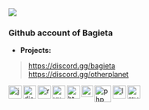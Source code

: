 <img src="https://cdn.discordapp.com/attachments/1137564135308140585/1145822669741236234/optibaner.gif">

### Github account of Bagieta ###

- **Projects:**
> https://discord.gg/bagieta <br />
> https://discord.gg/otherplanet

<img align="left" alt="js" width="26px" src="https://i.imgur.com/3u1wzwE.png" />
<img align="left" alt="discord.js" width="26px" src="https://i.imgur.com/SI1DZf3.png" />
<img align="left" alt="react" width="26px" src="https://cdn.freebiesupply.com/logos/large/2x/react-1-logo-png-transparent.png" />
<img align="left" alt="vue" width="26px" src="https://vuejs.org/images/logo.png" />
<img align="left" alt="html" width="26px" src="https://cdn.345tool.com/public/logos/html-formatter-logo.png" /> 
<img align="left" alt="css" width="23px" src="https://seeklogo.com/images/C/css-3-logo-023C1A7171-seeklogo.com.png" /> 
<img align="left" alt="php" width="33px" src="https://www.giera.net/assets/img/phplogo.png" />
<img align="left" alt="lua" width="26px" src="https://upload.wikimedia.org/wikipedia/commons/thumb/c/cf/Lua-Logo.svg/1200px-Lua-Logo.svg.png" /> 
<img align="left" alt="mysql" width="26px" src="http://pngimg.com/uploads/mysql/mysql_PNG23.png" />
<br /> 
